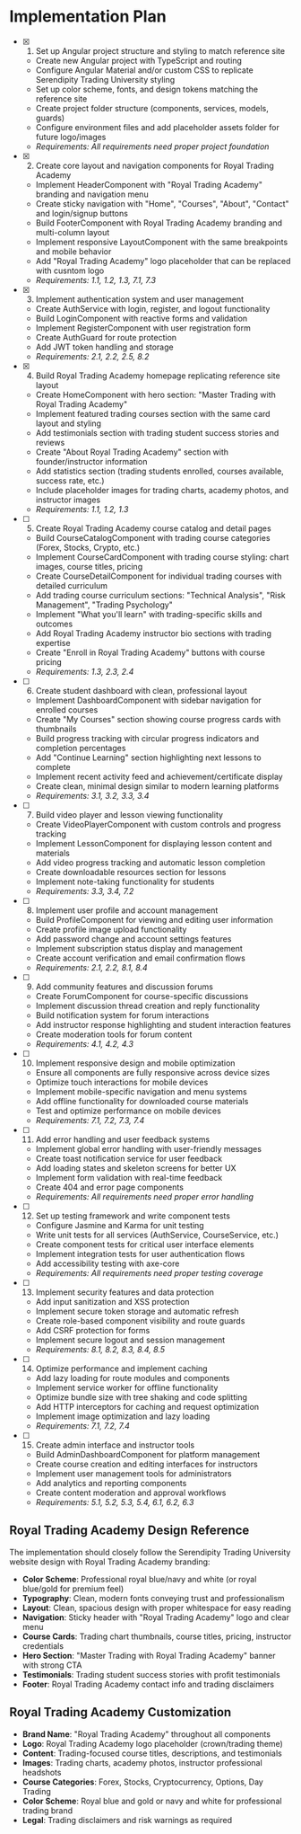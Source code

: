 # Implementation Plan

- [x] 1. Set up Angular project structure and styling to match reference site
  - Create new Angular project with TypeScript and routing
  - Configure Angular Material and/or custom CSS to replicate Serendipity Trading University styling
  - Set up color scheme, fonts, and design tokens matching the reference site
  - Create project folder structure (components, services, models, guards)
  - Configure environment files and add placeholder assets folder for future logo/images
  - _Requirements: All requirements need proper project foundation_

- [x] 2. Create core layout and navigation components for Royal Trading Academy
  - Implement HeaderComponent with "Royal Trading Academy" branding and navigation menu
  - Create sticky navigation with "Home", "Courses", "About", "Contact" and login/signup buttons
  - Build FooterComponent with Royal Trading Academy branding and multi-column layout
  - Implement responsive LayoutComponent with the same breakpoints and mobile behavior
  - Add "Royal Trading Academy" logo placeholder that can be replaced with cusntom logo
  - _Requirements: 1.1, 1.2, 1.3, 7.1, 7.3_

- [x] 3. Implement authentication system and user management
  - Create AuthService with login, register, and logout functionality
  - Build LoginComponent with reactive forms and validation
  - Implement RegisterComponent with user registration form
  - Create AuthGuard for route protection
  - Add JWT token handling and storage
  - _Requirements: 2.1, 2.2, 2.5, 8.2_

- [x] 4. Build Royal Trading Academy homepage replicating reference site layout
  - Create HomeComponent with hero section: "Master Trading with Royal Trading Academy"
  - Implement featured trading courses section with the same card layout and styling
  - Add testimonials section with trading student success stories and reviews
  - Create "About Royal Trading Academy" section with founder/instructor information
  - Add statistics section (trading students enrolled, courses available, success rate, etc.)
  - Include placeholder images for trading charts, academy photos, and instructor images
  - _Requirements: 1.1, 1.2, 1.3_

- [ ] 5. Create Royal Trading Academy course catalog and detail pages
  - Build CourseCatalogComponent with trading course categories (Forex, Stocks, Crypto, etc.)
  - Implement CourseCardComponent with trading course styling: chart images, course titles, pricing
  - Create CourseDetailComponent for individual trading courses with detailed curriculum
  - Add trading course curriculum sections: "Technical Analysis", "Risk Management", "Trading Psychology"
  - Implement "What you'll learn" with trading-specific skills and outcomes
  - Add Royal Trading Academy instructor bio sections with trading expertise
  - Create "Enroll in Royal Trading Academy" buttons with course pricing
  - _Requirements: 1.3, 2.3, 2.4_

- [ ] 6. Create student dashboard with clean, professional layout
  - Implement DashboardComponent with sidebar navigation for enrolled courses
  - Create "My Courses" section showing course progress cards with thumbnails
  - Build progress tracking with circular progress indicators and completion percentages
  - Add "Continue Learning" section highlighting next lessons to complete
  - Implement recent activity feed and achievement/certificate display
  - Create clean, minimal design similar to modern learning platforms
  - _Requirements: 3.1, 3.2, 3.3, 3.4_

- [ ] 7. Build video player and lesson viewing functionality
  - Create VideoPlayerComponent with custom controls and progress tracking
  - Implement LessonComponent for displaying lesson content and materials
  - Add video progress tracking and automatic lesson completion
  - Create downloadable resources section for lessons
  - Implement note-taking functionality for students
  - _Requirements: 3.3, 3.4, 7.2_

- [ ] 8. Implement user profile and account management
  - Build ProfileComponent for viewing and editing user information
  - Create profile image upload functionality
  - Add password change and account settings features
  - Implement subscription status display and management
  - Create account verification and email confirmation flows
  - _Requirements: 2.1, 2.2, 8.1, 8.4_

- [ ] 9. Add community features and discussion forums
  - Create ForumComponent for course-specific discussions
  - Implement discussion thread creation and reply functionality
  - Build notification system for forum interactions
  - Add instructor response highlighting and student interaction features
  - Create moderation tools for forum content
  - _Requirements: 4.1, 4.2, 4.3_

- [ ] 10. Implement responsive design and mobile optimization
  - Ensure all components are fully responsive across device sizes
  - Optimize touch interactions for mobile devices
  - Implement mobile-specific navigation and menu systems
  - Add offline functionality for downloaded course materials
  - Test and optimize performance on mobile devices
  - _Requirements: 7.1, 7.2, 7.3, 7.4_

- [ ] 11. Add error handling and user feedback systems
  - Implement global error handling with user-friendly messages
  - Create toast notification service for user feedback
  - Add loading states and skeleton screens for better UX
  - Implement form validation with real-time feedback
  - Create 404 and error page components
  - _Requirements: All requirements need proper error handling_

- [ ] 12. Set up testing framework and write component tests
  - Configure Jasmine and Karma for unit testing
  - Write unit tests for all services (AuthService, CourseService, etc.)
  - Create component tests for critical user interface elements
  - Implement integration tests for user authentication flows
  - Add accessibility testing with axe-core
  - _Requirements: All requirements need proper testing coverage_

- [ ] 13. Implement security features and data protection
  - Add input sanitization and XSS protection
  - Implement secure token storage and automatic refresh
  - Create role-based component visibility and route guards
  - Add CSRF protection for forms
  - Implement secure logout and session management
  - _Requirements: 8.1, 8.2, 8.3, 8.4, 8.5_

- [ ] 14. Optimize performance and implement caching
  - Add lazy loading for route modules and components
  - Implement service worker for offline functionality
  - Optimize bundle size with tree shaking and code splitting
  - Add HTTP interceptors for caching and request optimization
  - Implement image optimization and lazy loading
  - _Requirements: 7.1, 7.2, 7.4_

- [ ] 15. Create admin interface and instructor tools
  - Build AdminDashboardComponent for platform management
  - Create course creation and editing interfaces for instructors
  - Implement user management tools for administrators
  - Add analytics and reporting components
  - Create content moderation and approval workflows
  - _Requirements: 5.1, 5.2, 5.3, 5.4, 6.1, 6.2, 6.3_
## Royal Trading Academy Design Reference

The implementation should closely follow the Serendipity Trading University website design with Royal Trading Academy branding:
- **Color Scheme**: Professional royal blue/navy and white (or royal blue/gold for premium feel)
- **Typography**: Clean, modern fonts conveying trust and professionalism
- **Layout**: Clean, spacious design with proper whitespace for easy reading
- **Navigation**: Sticky header with "Royal Trading Academy" logo and clear menu
- **Course Cards**: Trading chart thumbnails, course titles, pricing, instructor credentials
- **Hero Section**: "Master Trading with Royal Trading Academy" banner with strong CTA
- **Testimonials**: Trading student success stories with profit testimonials
- **Footer**: Royal Trading Academy contact info and trading disclaimers

## Royal Trading Academy Customization

- **Brand Name**: "Royal Trading Academy" throughout all components
- **Logo**: Royal Trading Academy logo placeholder (crown/trading theme)
- **Content**: Trading-focused course titles, descriptions, and testimonials
- **Images**: Trading charts, academy photos, instructor professional headshots
- **Course Categories**: Forex, Stocks, Cryptocurrency, Options, Day Trading
- **Color Scheme**: Royal blue and gold or navy and white for professional trading brand
- **Legal**: Trading disclaimers and risk warnings as required